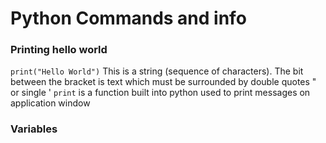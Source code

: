 # Python Commands and info 

### Printing hello world
``` print("Hello World") ``` 
This is a string (sequence of characters). The bit between the bracket is text which must be surrounded by double quotes " or single ' 
``` print ``` is a function built into python used to print messages on application window

### Variables